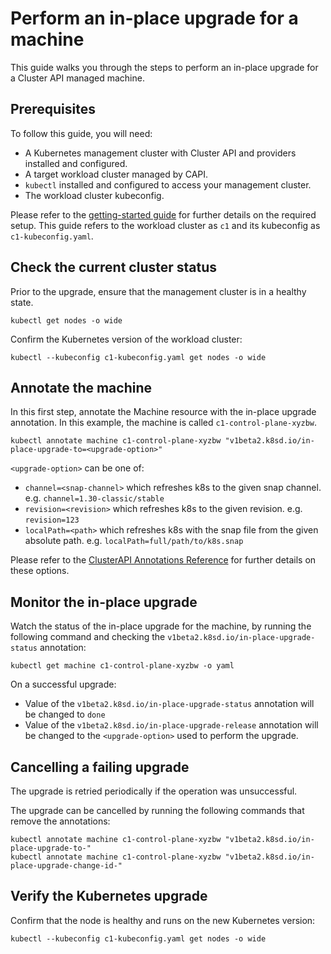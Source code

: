 # Perform an in-place upgrade for a machine

This guide walks you through the steps to perform an in-place upgrade for a
Cluster API managed machine.

## Prerequisites

To follow this guide, you will need:

- A Kubernetes management cluster with Cluster API and providers installed
  and configured.
- A target workload cluster managed by CAPI.
- `kubectl` installed and configured to access your management cluster.
- The workload cluster kubeconfig.

Please refer to the [getting-started guide][getting-started] for further
details on the required setup.
This guide refers to the workload cluster as `c1` and its
kubeconfig as `c1-kubeconfig.yaml`.

## Check the current cluster status

Prior to the upgrade, ensure that the management cluster is in a healthy
state.

```
kubectl get nodes -o wide
```

Confirm the Kubernetes version of the workload cluster:

```
kubectl --kubeconfig c1-kubeconfig.yaml get nodes -o wide
```

## Annotate the machine

In this first step, annotate the Machine resource with 
the in-place upgrade annotation. In this example, the machine
is called `c1-control-plane-xyzbw`.

```
kubectl annotate machine c1-control-plane-xyzbw "v1beta2.k8sd.io/in-place-upgrade-to=<upgrade-option>"
```

`<upgrade-option>` can be one of:

* `channel=<snap-channel>` which refreshes k8s to the given snap channel.
  e.g. `channel=1.30-classic/stable`
* `revision=<revision>` which refreshes k8s to the given revision.
  e.g. `revision=123`
* `localPath=<path>` which refreshes k8s with the snap file from 
  the given absolute path. e.g. `localPath=full/path/to/k8s.snap`

Please refer to the [ClusterAPI Annotations Reference][annotations-reference]
for further details on these options.

## Monitor the in-place upgrade

Watch the status of the in-place upgrade for the machine,
by running the following command and checking the
`v1beta2.k8sd.io/in-place-upgrade-status` annotation:

```
kubectl get machine c1-control-plane-xyzbw -o yaml
```

On a successful upgrade:

* Value of the `v1beta2.k8sd.io/in-place-upgrade-status` annotation
  will be changed to `done`
* Value of the `v1beta2.k8sd.io/in-place-upgrade-release` annotation
  will be changed to the `<upgrade-option>` used to perform the upgrade.

## Cancelling a failing upgrade

The upgrade is retried periodically if the operation was unsuccessful.

The upgrade can be cancelled by running the following commands
that remove the annotations:

```
kubectl annotate machine c1-control-plane-xyzbw "v1beta2.k8sd.io/in-place-upgrade-to-"
kubectl annotate machine c1-control-plane-xyzbw "v1beta2.k8sd.io/in-place-upgrade-change-id-"
```

## Verify the Kubernetes upgrade

Confirm that the node is healthy and runs on the new Kubernetes version:

```
kubectl --kubeconfig c1-kubeconfig.yaml get nodes -o wide
```


<!-- LINKS -->
[getting-started]: ../tutorial/getting-started.md
[annotations-reference]: ../reference/annotations.md
